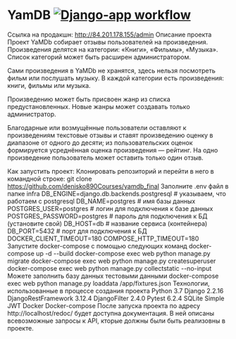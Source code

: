# YamDB [![Django-app workflow](https://github.com/denisko890Courses/yamdb_final/actions/workflows/yamdb_workflow.yml/badge.svg)](https://github.com/denisko890Courses/yamdb_final/actions/workflows/yamdb_workflow.yml)

Ссылка на продакшн: http://84.201.178.155/admin
Описание проекта
Проект YaMDb собирает отзывы пользователей на произведения. Произведения делятся на категории: «Книги», «Фильмы», «Музыка». Список категорий может быть расширен администратором.

Сами произведения в YaMDb не хранятся, здесь нельзя посмотреть фильм или послушать музыку. В каждой категории есть произведения: книги, фильмы или музыка.

Произведению может быть присвоен жанр из списка предустановленных. Новые жанры может создавать только администратор.

Благодарные или возмущённые пользователи оставляют к произведениям текстовые отзывы и ставят произведению оценку в диапазоне от одного до десяти; из пользовательских оценок формируется усреднённая оценка произведения — рейтинг. На одно произведение пользователь может оставить только один отзыв.

Как запустить проект:
Клонировать репозиторий и перейти в него в командной строке:
git clone https://github.com/denisko890Courses/yamdb_final
Заполните .env файл в папке infra
DB_ENGINE=django.db.backends.postgresql # указываем, что работаем с postgresql
DB_NAME=postgres # имя базы данных
POSTGRES_USER=postgres # логин для подключения к базе данных
POSTGRES_PASSWORD=postgres # пароль для подключения к БД (установите свой)
DB_HOST=db # название сервиса (контейнера)
DB_PORT=5432 # порт для подключения к БД
DOCKER_CLIENT_TIMEOUT=180
COMPOSE_HTTP_TIMEOUT=180
Запустите docker-compose с помощью следующих команд
docker-compose up -d --build
docker-compose exec web python manage.py migrate
docker-compose exec web python manage.py createsuperuser
docker-compose exec web python manage.py collectstatic --no-input
Можете заполнить базу данных тестовыми данными
docker-compose exec web python manage.py loaddata /app/fixtures.json
Технологии, использованные в процессе создания проекта
Python 3.7
Django 2.2.16
DjangoRestFramework 3.12.4
DjangoFilter 2.4.0
Pytest 6.2.4
SQLite
Simple JWT
Docker
Docker-compose
После запуска проекта по адресу http://localhost/redoc/ будет доступна документация. В ней описаны всевозможные запросы к API, кторые должны были быть реализовны в проекте.
